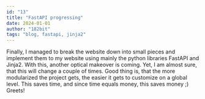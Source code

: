 ```yaml
---
id: "13"
title: "FastAPI progressing"
date: 2024-01-01
author: "182bit"
tags: "blog, fastapi, jinja2"
---
```

Finally, I managed to break the website down into small pieces and implement them to my website using mainly the python libraries FastAPI and Jinja2. With this, another optical makeover is coming. Yet, I am almost sure, that this will change a couple of times.
Good thing is, that the more modularized the project gets, the easier it gets to customize on a global level. This saves time, and since time equals money, this saves money ;)
Greets!
